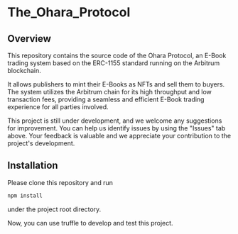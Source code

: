 # The_Ohara_Protocol
## Overview
 This repository contains the source code of the Ohara Protocol, an E-Book trading system based on the ERC-1155 standard running on the Arbitrum blockchain.

 It allows publishers to mint their E-Books as NFTs and sell them to buyers. The system utilizes the Arbitrum chain for its high throughput and low transaction fees, providing a seamless and efficient E-Book trading experience for all parties involved.
 
 This project is still under development, and we welcome any suggestions for improvement. You can help us identify issues by using the "Issues" tab above. Your feedback is valuable and we appreciate your contribution to the project's development.
## Installation
 Please clone this repository and run
 ```bash
 npm install
 ```
 under the project root directory.
 
 Now, you can use truffle to develop and test this project.
